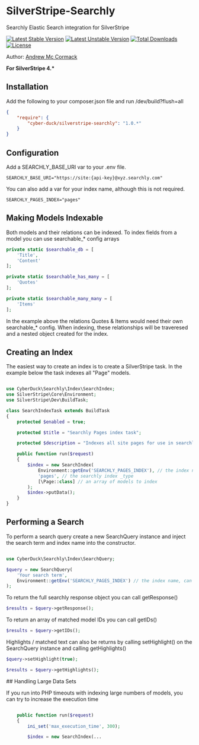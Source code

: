 # SilverStripe-Searchly
Searchly Elastic Search integration for SilverStripe

[![Latest Stable Version](https://poser.pugx.org/cyber-duck/silverstripe-searchly/v/stable)](https://packagist.org/packages/cyber-duck/silverstripe-searchly)
[![Latest Unstable Version](https://poser.pugx.org/cyber-duck/silverstripe-searchly/v/unstable)](https://packagist.org/packages/cyber-duck/silverstripe-searchly)
[![Total Downloads](https://poser.pugx.org/cyber-duck/silverstripe-searchly/downloads)](https://packagist.org/packages/cyber-duck/silverstripe-searchly)
[![License](https://poser.pugx.org/cyber-duck/silverstripe-searchly/license)](https://packagist.org/packages/cyber-duck/silverstripe-searchly)

Author: [Andrew Mc Cormack](https://github.com/Andrew-Mc-Cormack)

__For SilverStripe 4.*__

## Installation

Add the following to your composer.json file and run /dev/build?flush=all

```json
{  
    "require": {  
        "cyber-duck/silverstripe-searchly": "1.0.*"
    }
}
```

## Configuration

Add a SEARCHLY_BASE_URI var to your .env file.

```
SEARCHLY_BASE_URI="https://site:{api-key}@xyz.searchly.com"
```

You can also add a var for your index name, although this is not required.

```
SEARCHLY_PAGES_INDEX="pages"
```

## Making Models Indexable

Both models and their relations can be indexed. To index fields from a model you can use searchable_* config arrays


```php
private static $searchable_db = [
    'Title',
    'Content'
];

private static $searchable_has_many = [
    'Quotes'
];

private static $searchable_many_many = [
    'Items'
];

```

In the example above the relations Quotes & Items would need their own searchable_* config. When indexing, these relationships will be traveresed and a nested object created for the index.

## Creating an Index

The easiest way to create an index is to create a SilverStripe task. In the example below the task indexes all "Page" models.

```php

use CyberDuck\Searchly\Index\SearchIndex;
use SilverStripe\Core\Environment;
use SilverStripe\Dev\BuildTask;

class SearchIndexTask extends BuildTask 
{
    protected $enabled = true;

    protected $title = "Searchly Pages index task";

    protected $description = "Indexes all site pages for use in searchly";

    public function run($request)
    {
        $index = new SearchIndex(
            Environment::getEnv('SEARCHLY_PAGES_INDEX'), // the index name, can be hard coded or better to pull from a .env var
            'pages', // the searchly index _type
            [\Page::class] // an array of models to index
        );
        $index->putData();
    }
}
```

## Performing a Search

To perform a search query create a new SearchQuery instance and inject the search term and index name into the constructor.

```php

use CyberDuck\Searchly\Index\SearchQuery;

$query = new SearchQuery(
    'Your search term', 
    Environment::getEnv('SEARCHLY_PAGES_INDEX') // the index name, can be hard coded or better to pull from a .env var
);

```

To return the full searchly response object you can call getResponse()

```php
$results = $query->getResponse();
```

To return an array of matched model IDs you can call getIDs()

```php
$results = $query->getIDs();
```

Highlights / matched text can also be returns by calling setHighlight() on the SearchQuery instance and calling getHighlights()

```php
$query->setHighlight(true);

$results = $query->getHighlights();
```

## Handling Large Data Sets

If you run into PHP timeouts with indexing large numbers of models, you can try to increase the execution time


```php

    public function run($request)
    {
        ini_set('max_execution_time', 300);

        $index = new SearchIndex(...
```
